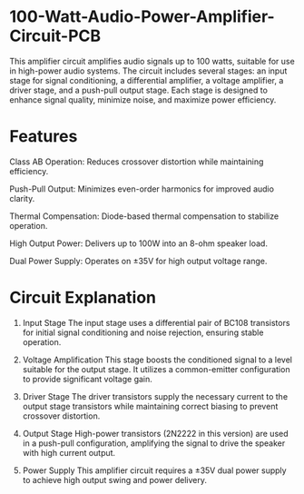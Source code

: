 # 100-Watt-Audio-Power-Amplifier-Circuit-PCB

This amplifier circuit amplifies audio signals up to 100 watts, suitable for use in high-power audio systems. The circuit includes several stages: an input stage for signal conditioning, a differential amplifier, a voltage amplifier, a driver stage, and a push-pull output stage. Each stage is designed to enhance signal quality, minimize noise, and maximize power efficiency.

# Features
Class AB Operation: Reduces crossover distortion while maintaining efficiency.

Push-Pull Output: Minimizes even-order harmonics for improved audio clarity.

Thermal Compensation: Diode-based thermal compensation to stabilize operation.

High Output Power: Delivers up to 100W into an 8-ohm speaker load.

Dual Power Supply: Operates on ±35V for high output voltage range. 

# Circuit Explanation
1. Input Stage
The input stage uses a differential pair of BC108 transistors for initial signal conditioning and noise rejection, ensuring stable operation.
2. Voltage Amplification
This stage boosts the conditioned signal to a level suitable for the output stage. It utilizes a common-emitter configuration to provide significant voltage gain.
3. Driver Stage
The driver transistors supply the necessary current to the output stage transistors while maintaining correct biasing to prevent crossover distortion.
4. Output Stage
High-power transistors (2N2222 in this version) are used in a push-pull configuration, amplifying the signal to drive the speaker with high current output.

5. Power Supply
This amplifier circuit requires a ±35V dual power supply to achieve high output swing and power delivery.
